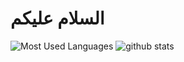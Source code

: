 # السلام عليكم



![Most Used Languages](https://github-readme-stats.vercel.app/api/top-langs/?username=ahmedabdulrahman75&show_icons=true&theme=transparent&layout=compact&langs_count=100&hide=HTML,Makefile,CSS,SCSS)
![github stats](https://github-readme-stats.vercel.app/api?username=ahmedabdulrahman75&show_icons=true&&theme=transparent&count_private=true&line_height=40)
